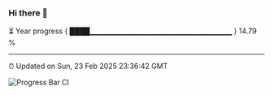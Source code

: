 ### Hi there 👋

⏳ Year progress { ████▁▁▁▁▁▁▁▁▁▁▁▁▁▁▁▁▁▁▁▁▁▁▁▁▁▁ } 14.79 %

---

⏰ Updated on Sun, 23 Feb 2025 23:36:42 GMT

![Progress Bar CI](https://github.com/IshwaranRudhara/GIT-ACTION/workflows/Progress%20Bar%20CI/badge.svg)
